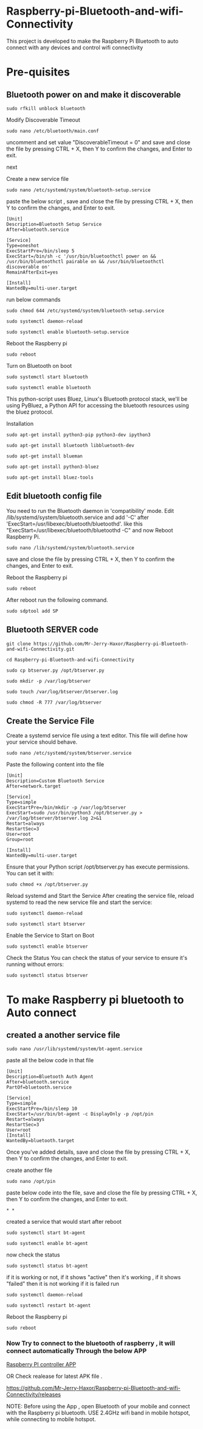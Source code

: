 # Raspberry-pi-Bluetooth-and-wifi-Connectivity

This project is developed to make the Raspberry Pi Bluetooth to auto connect with any devices and  control wifi connectivity

# Pre-quisites

## Bluetooth power on and make it discoverable 

```
sudo rfkill unblock bluetooth
```
Modify Discoverable Timeout 
```
sudo nano /etc/bluetooth/main.conf
```
uncomment and set value "DiscoverableTimeout = 0" 
and save and close the file by pressing CTRL + X, then Y to confirm the changes, and Enter to exit.



next 


Create a new service file
```
sudo nano /etc/systemd/system/bluetooth-setup.service
```
paste the below script , save and close the file by pressing CTRL + X, then Y to confirm the changes, and Enter to exit.
```
[Unit]
Description=Bluetooth Setup Service
After=bluetooth.service

[Service]
Type=oneshot
ExecStartPre=/bin/sleep 5
ExecStart=/bin/sh -c '/usr/bin/bluetoothctl power on && /usr/bin/bluetoothctl pairable on && /usr/bin/bluetoothctl discoverable on'
RemainAfterExit=yes

[Install]
WantedBy=multi-user.target
```
run below commands
```
sudo chmod 644 /etc/systemd/system/bluetooth-setup.service

sudo systemctl daemon-reload

sudo systemctl enable bluetooth-setup.service
```
Reboot the Raspberry pi
```
sudo reboot
```


Turn on Bluetooth  on boot
```
sudo systemctl start bluetooth

sudo systemctl enable bluetooth
```

This python-script uses Bluez, Linux's Bluetooth protocol stack, we'll be using PyBluez, a Python API for accessing the bluetooth resources using the bluez protocol.

Installation

```
sudo apt-get install python3-pip python3-dev ipython3

sudo apt-get install bluetooth libbluetooth-dev

sudo apt-get install blueman

sudo apt-get install python3-bluez

sudo apt-get install bluez-tools

```


## Edit bluetooth config file

You need to run the Bluetooth daemon in 'compatibility' mode. Edit /lib/systemd/system/bluetooth.service and add '-C' after 'ExecStart=/usr/libexec/bluetooth/bluetoothd'. like this "ExecStart=/usr/libexec/bluetooth/bluetoothd -C" and now  Reboot Raspberry Pi. 

```
sudo nano /lib/systemd/system/bluetooth.service
```
save and close the file by pressing CTRL + X, then Y to confirm the changes, and Enter to exit.

Reboot the Raspberry pi
```
sudo reboot
```
After reboot run the following command.
```
sudo sdptool add SP
```

## Bluetooth SERVER code

```
git clone https://github.com/Mr-Jerry-Haxor/Raspberry-pi-Bluetooth-and-wifi-Connectivity.git

cd Raspberry-pi-Bluetooth-and-wifi-Connectivity

sudo cp btserver.py /opt/btserver.py

sudo mkdir -p /var/log/btserver

sudo touch /var/log/btserver/btserver.log

sudo chmod -R 777 /var/log/btserver

```

## Create the Service File

Create a systemd service file using a text editor. This file will define how your service should behave.

```
sudo nano /etc/systemd/system/btserver.service
```

Paste the following content into the file

```
[Unit]
Description=Custom Bluetooth Service
After=network.target

[Service]
Type=simple
ExecStartPre=/bin/mkdir -p /var/log/btserver
ExecStart=sudo /usr/bin/python3 /opt/btserver.py > /var/log/btserver/btserver.log 2>&1
Restart=always
RestartSec=3
User=root   
Group=root  

[Install]
WantedBy=multi-user.target
```

Ensure that your Python script /opt/btserver.py has execute permissions. You can set it with:

```
sudo chmod +x /opt/btserver.py
```

Reload systemd and Start the Service
After creating the service file, reload systemd to read the new service file and start the service:

```
sudo systemctl daemon-reload

sudo systemctl start btserver
```

Enable the Service to Start on Boot

```
sudo systemctl enable btserver
```

Check the Status
You can check the status of your service to ensure it's running without errors:

```
sudo systemctl status btserver
```

# To make Raspberry pi bluetooth to Auto connect

## created a another service file

```
sudo nano /usr/lib/systemd/system/bt-agent.service
```

paste all the below code in that file

```
[Unit]
Description=Bluetooth Auth Agent
After=bluetooth.service
PartOf=bluetooth.service

[Service]
Type=simple
ExecStartPre=/bin/sleep 10
ExecStart=/usr/bin/bt-agent -c DisplayOnly -p /opt/pin
Restart=always
RestartSec=3
User=root
[Install]
WantedBy=bluetooth.target
```

Once you've added details, save and close the file by pressing CTRL + X, then Y to confirm the changes, and Enter to exit.

create another file

```
sudo nano /opt/pin
```

paste below code into the file, save and close the file by pressing CTRL + X, then Y to confirm the changes, and Enter to exit.

```
* *
```

created a service that would start after reboot

```
sudo systemctl start bt-agent
```

```
sudo systemctl enable bt-agent
```

now check the status

```
sudo systemctl status bt-agent
```

if it is working or not, if it shows "active" then it's working , if it shows "failed" then it is  not working
if it is failed run

```
sudo systemctl daemon-reload
```

```
sudo systemctl restart bt-agent
```
Reboot the Raspberry pi
```
sudo reboot
```

### Now Try to connect to the bluetooth of raspberry , it will connect automatically Through the below APP

[Raspberry PI controller APP](https://github.com/Mr-Jerry-Haxor/Raspberry-pi-Bluetooth-and-wifi-Connectivity/releases/download/Raspberry-pi-controller-APP-v1/Raspberry.Pi.controller.v1.apk)

OR
Check realease for latest APK file . 

https://github.com/Mr-Jerry-Haxor/Raspberry-pi-Bluetooth-and-wifi-Connectivity/releases

NOTE: 
Before using the App , open Bluetooth of your mobile and connect with the Raspberry pi bluetooth.
USE 2.4GHz wifi band in mobile hotspot, while connecting to mobile hotspot.
